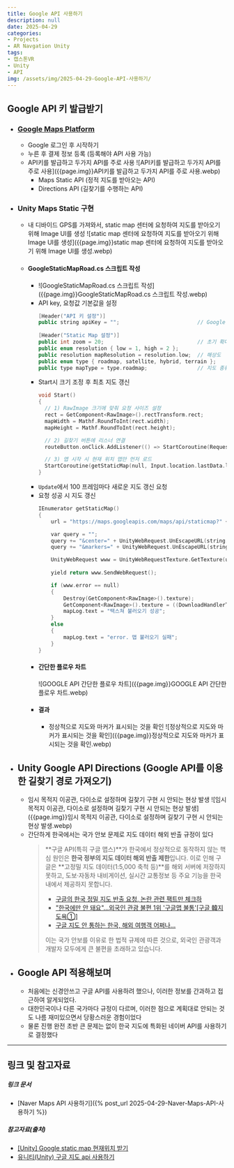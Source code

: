 ```yaml
---
title: Google API 사용하기
description: null
date: 2025-04-29
categories:
- Projects
- AR Navgation Unity
tags:
- 캡스톤VR
- Unity
- API
img: /assets/img/2025-04-29-Google-API-사용하기/
---
```

## Google API 키 발급받기
- ### [Google Maps Platform](https://developers.google.com/maps?hl=ko)
	- Google 로그인 후 시작하기 
	- 누른 후 결제 정보 등록 (등록해야 API 사용 가능)
	- API키를 발급하고 두가지 API를 주로 사용
	  ![API키를 발급하고 두가지 API를 주로 사용]({{page.img}}API키를 발급하고 두가지 API를 주로 사용.webp)
		- Maps Static API (정적 지도를 받아오는 API)
		- Directions API (길찾기를 수행하는 API)
- ### Unity Maps Static 구현
	- 내 디바이드 GPS를 가져와서, static map 센터에 요청하여 지도를 받아오기 위해 Image UI를 생성
	  ![static map 센터에 요청하여 지도를 받아오기 위해 Image UI를 생성]({{page.img}}static map 센터에 요청하여 지도를 받아오기 위해 Image UI를 생성.webp)
	- #### **GoogleStaticMapRoad.cs** 스크립트 작성
		- ![GoogleStaticMapRoad.cs 스크립트 작성]({{page.img}}GoogleStaticMapRoad.cs 스크립트 작성.webp)
		- API key, 요청값 기본값을 설정
		  ```cpp
		  [Header("API 키 설정")]
		  public string apiKey = "";                         // Google Maps API Key
		  	
		  [Header("Static Map 설정")]
		  public int zoom = 20;                              // 초기 확대 레벨
		  public enum resolution { low = 1, high = 2 };
		  public resolution mapResolution = resolution.low;  // 해상도
		  public enum type { roadmap, satellite, hybrid, terrain };
		  public type mapType = type.roadmap;                // 지도 종류
		  ```
		- Start시 크기 조정 후 최초 지도 갱신
		  ```cpp
		  void Start()
		  {
		  	// 1) RawImage 크기에 맞춰 요청 사이즈 설정
		  	rect = GetComponent<RawImage>().rectTransform.rect;
		  	mapWidth = Mathf.RoundToInt(rect.width);
		  	mapHeight = Mathf.RoundToInt(rect.height);
		  
		  	// 2) 길찾기 버튼에 리스너 연결
		  	routeButton.onClick.AddListener(() => StartCoroutine(RequestRouteAndMap()));
		  
		  	// 3) 앱 시작 시 현재 위치 맵만 먼저 로드
		  	StartCoroutine(getStaticMap(null, Input.location.lastData.latitude, Input.location.lastData.longitude, zoom));
		  }
		  ```
		- `Update`에서 100 프레임마다 새로운 지도 갱신 요청
		- 요청 성공 시 지도 갱신
		  ```cpp
		  IEnumerator getStaticMap()
		  {
		      url = "https://maps.googleapis.com/maps/api/staticmap?" + "&zoom=" + zoom + "&size=" + mapWidth + "x" + mapHeight + "&scale=" + mapResolution + "&maptype=" + mapType + "&key=" + apiKey;
		  
		      var query = "";
		      query += "&center=" + UnityWebRequest.UnEscapeURL(string.Format("{0}, {1}", Input.location.lastData.latitude, Input.location.lastData.longitude));
		      query += "&markers=" + UnityWebRequest.UnEscapeURL(string.Format("{0}, {1}", Input.location.lastData.latitude, Input.location.lastData.longitude));
		  
		      UnityWebRequest www = UnityWebRequestTexture.GetTexture(url + query);
		      
		      yield return www.SendWebRequest();
		  
		      if (www.error == null)
		      {
		          Destroy(GetComponent<RawImage>().texture);
		          GetComponent<RawImage>().texture = ((DownloadHandlerTexture)www.downloadHandler).texture;
		          mapLog.text = "택스쳐 불러오기 성공";
		      }
		      else
		      {
		          mapLog.text = "error. 맵 불러오기 실패";
		      }
		  }
		  ```
		- #### 간단한 플로우 차트
		  ![GOOGLE API 간단한 플로우 차트]({{page.img}}GOOGLE API 간단한 플로우 차트.webp)
		- #### 결과
			- 정상적으로 지도와 마커가 표시되는 것을 확인
			  ![정상적으로 지도와 마커가 표시되는 것을 확인]({{page.img}}정상적으로 지도와 마커가 표시되는 것을 확인.webp)

- ## Unity Google API Directions (Google API를 이용한 길찾기 경로 가져오기)
	- 임시 목적지 이공관, 다이소로 설정하며 길찾기 구현 시 안되는 현상 발생
	  ![임시 목적지 이공관, 다이소로 설정하며 길찾기 구현 시 안되는 현상 발생]({{page.img}}임시 목적지 이공관, 다이소로 설정하며 길찾기 구현 시 안되는 현상 발생.webp)
	- 간단하게 한국에서는 국가 안보 문제로 지도 데이터 해외 반출 규정이 있다
	  >**구글 API(특히 구글 맵스)**가 한국에서 정상적으로 동작하지 않는 핵심 원인은 **한국 정부의 지도 데이터 해외 반출 제한**입니다. 이로 인해 구글은 **고정밀 지도 데이터(1:5,000 축척 등)**를 해외 서버에 저장하지 못하고, 도보·자동차 내비게이션, 실시간 교통정보 등 주요 기능을 한국 내에서 제공하지 못합니다.
		>- [구글의 한국 정밀 지도 반출 요청, 논란 관련 팩트만 체크하](https://sphinfo.com/blog/read/583)
		>- ["한국에만 안 돼요"…외국인 관광 불편 1위 '구글맵 불통'[구글 韓지도욕①]](https://www.newsis.com/view/NISX20250314_0003099281)
		>- [구글 지도 안 통하는 한국, 해외 여행객 어쩌나…](https://byline.network/2016/05/1-160/)
		>
		>이는 국가 안보를 이유로 한 법적 규제에 따른 것으로, 외국인 관광객과 개발자 모두에게 큰 불편을 초래하고 있습니다.


- ## Google API 적용해보며
	- 처음에는 신경안쓰고 구글 API를 사용하려 했으나, 이러한 정보를 간과하고 접근하여 알게되었다. 
	- 대한민국이나 다른 국가마다 규정이 다르며, 이러한 점으로 계획대로 안되는 것도 나름 재미있으면서 당황스러운 경험이었다
	- 물론 진행 완전 초반 큰 문제는 없이 한국 지도에 특화된 네이버 API를 사용하기로 결정했다



---
## 링크 및 참고자료

##### 링크 문서
- [Naver Maps API 사용하기]({% post_url 2025-04-29-Naver-Maps-API-사용하기 %})

##### 참고자료(출처)
- [[Unity] Google static map 현재위치 받기](https://velog.io/@jjarseag_kim/Unity-Google-static-map-%ED%98%84%EC%9E%AC%EC%9C%84%EC%B9%98-%EB%B0%9B%EA%B8%B0)
- [유니티(Unity) 구글 지도 api 사용하기](https://ljhyunstory.tistory.com/265)



